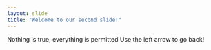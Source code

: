 ```yaml
---
layout: slide
title: "Welcome to our second slide!"
---
```

Nothing is true, everything is permitted
Use the left arrow to go back!

